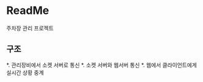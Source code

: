 ReadMe
======

주차장 관리 프로젝트


구조
----
*. 관리장비에서 소켓 서버로 통신
*. 소켓 서버와 웹서버 통신
*. 웹에서 클라이언트에게 실시간 상황 중계

